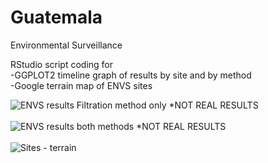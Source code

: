 # Guatemala
Environmental Surveillance <br>

RStudio script coding for  <br>
-GGPLOT2 timeline graph of results by site and by method <br>
-Google terrain map of ENVS sites <br>

![ENVS results Filtration method only](https://raw.githubusercontent.com/kimkimroll/Polio-Environmental-Surveillance-in-Guatemala/master/k_script_envs_filtration_GTM.png)
*NOT REAL RESULTS <br>
 <br>
![ENVS results both methods](https://raw.githubusercontent.com/kimkimroll/Guatemala_environmental_surveillance/199468c3a84f689bb47f49c176c89fa1c3fbe068/envs_results_both_methods.png)
*NOT REAL RESULTS <br>
 <br>
![Sites - terrain](https://raw.githubusercontent.com/kimkimroll/Polio-Environmental-Surveillance-in-Guatemala/c7ca1195ade6eb42458ec4c4e8fdaefea7857538/gmap3.png)
